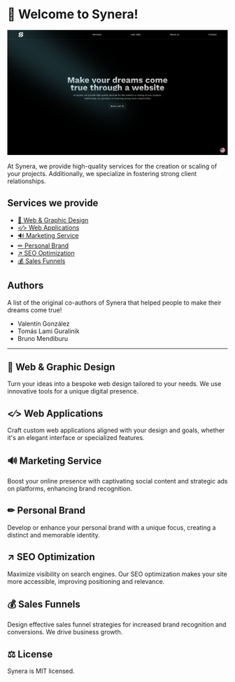 # 👋 Welcome to Synera!

![Logo del Proyecto](apps/synera-web/public/icons/synera-web.png)

At Synera, we provide high-quality services for the creation or scaling of your projects. Additionally, we specialize in fostering strong client relationships.

## Services we provide

- [🎨 Web & Graphic Design](#-web--graphic-design)
- [<⁄> Web Applications](#-web-applications)
- [🔊 Marketing Service](#-marketing-service)
- [✏ Personal Brand](#-personal-brand)
- [↗ SEO Optimization](#-seo-optimization)
- [💰 Sales Funnels](#-sales-funnels)

## Authors

A list of the original co-authors of Synera that helped people to make their dreams come true!

- Valentín González
- Tomás Lami Guralinik
- Bruno Mendiburu

---

## 🎨 Web & Graphic Design

Turn your ideas into a bespoke web design tailored to your needs. We use innovative tools for a unique digital presence.

## <⁄> Web Applications

Craft custom web applications aligned with your design and goals, whether it's an elegant interface or specialized features.

## 🔊 Marketing Service

Boost your online presence with captivating social content and strategic ads on platforms, enhancing brand recognition.

## ✏ Personal Brand

Develop or enhance your personal brand with a unique focus, creating a distinct and memorable identity.

## ↗ SEO Optimization

Maximize visibility on search engines. Our SEO optimization makes your site more accessible, improving positioning and relevance.

## 💰 Sales Funnels

Design effective sales funnel strategies for increased brand recognition and conversions. We drive business growth.

## ⚖ License

Synera is MIT licensed.
